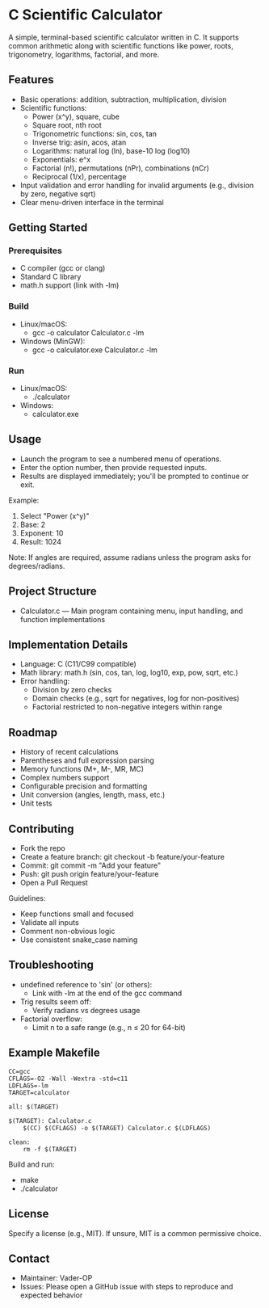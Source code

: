# C Scientific Calculator

A simple, terminal-based scientific calculator written in C. It supports common arithmetic along with scientific functions like power, roots, trigonometry, logarithms, factorial, and more.

## Features

- Basic operations: addition, subtraction, multiplication, division
- Scientific functions:
  - Power (x^y), square, cube
  - Square root, nth root
  - Trigonometric functions: sin, cos, tan
  - Inverse trig: asin, acos, atan
  - Logarithms: natural log (ln), base-10 log (log10)
  - Exponentials: e^x
  - Factorial (n!), permutations (nPr), combinations (nCr)
  - Reciprocal (1/x), percentage
- Input validation and error handling for invalid arguments (e.g., division by zero, negative sqrt)
- Clear menu-driven interface in the terminal

## Getting Started

### Prerequisites

- C compiler (gcc or clang)
- Standard C library
- math.h support (link with -lm)

### Build

- Linux/macOS:
  - gcc -o calculator Calculator.c -lm
- Windows (MinGW):
  - gcc -o calculator.exe Calculator.c -lm

### Run

- Linux/macOS:
  - ./calculator
- Windows:
  - calculator.exe

## Usage

- Launch the program to see a numbered menu of operations.
- Enter the option number, then provide requested inputs.
- Results are displayed immediately; you'll be prompted to continue or exit.

Example:
1) Select "Power (x^y)"
2) Base: 2
3) Exponent: 10
4) Result: 1024

Note: If angles are required, assume radians unless the program asks for degrees/radians.

## Project Structure

- Calculator.c — Main program containing menu, input handling, and function implementations

## Implementation Details

- Language: C (C11/C99 compatible)
- Math library: math.h (sin, cos, tan, log, log10, exp, pow, sqrt, etc.)
- Error handling:
  - Division by zero checks
  - Domain checks (e.g., sqrt for negatives, log for non-positives)
  - Factorial restricted to non-negative integers within range

## Roadmap

- History of recent calculations
- Parentheses and full expression parsing
- Memory functions (M+, M-, MR, MC)
- Complex numbers support
- Configurable precision and formatting
- Unit conversion (angles, length, mass, etc.)
- Unit tests

## Contributing

- Fork the repo
- Create a feature branch: git checkout -b feature/your-feature
- Commit: git commit -m "Add your feature"
- Push: git push origin feature/your-feature
- Open a Pull Request

Guidelines:
- Keep functions small and focused
- Validate all inputs
- Comment non-obvious logic
- Use consistent snake_case naming

## Troubleshooting

- undefined reference to 'sin' (or others):
  - Link with -lm at the end of the gcc command
- Trig results seem off:
  - Verify radians vs degrees usage
- Factorial overflow:
  - Limit n to a safe range (e.g., n ≤ 20 for 64-bit)

## Example Makefile

```make
CC=gcc
CFLAGS=-O2 -Wall -Wextra -std=c11
LDFLAGS=-lm
TARGET=calculator

all: $(TARGET)

$(TARGET): Calculator.c
	$(CC) $(CFLAGS) -o $(TARGET) Calculator.c $(LDFLAGS)

clean:
	rm -f $(TARGET)
```

Build and run:
- make
- ./calculator

## License

Specify a license (e.g., MIT). If unsure, MIT is a common permissive choice.

## Contact

- Maintainer: Vader-OP
- Issues: Please open a GitHub issue with steps to reproduce and expected behavior
